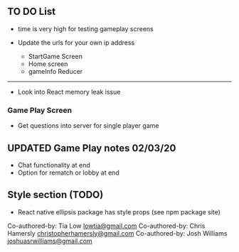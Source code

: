 ## TO DO List

* time is very high for testing gameplay screens

* Update the urls for your own ip address
  * StartGame Screen
  * Home screen
  * gameInfo Reducer

***************************

* Look into React memory leak issue

### Game Play Screen
* Get questions into server for single player game


## UPDATED Game Play notes 02/03/20

* Chat functionality at end
* Option for rematch or lobby at end 

## Style section (TODO)
* React native ellipsis package has style props (see npm package site)

Co-authored-by: Tia Low <lowtia@gmail.com>
Co-authored-by: Chris Hamersly <christopherhamersly@gmail.com>
Co-authored-by: Josh Williams <joshuasrwilliams@gmail.com>